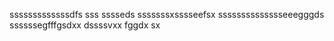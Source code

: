sssssssssssssdfs
sss
sssseds
sssssssxsssseefsx
sssssssssssssseeegggds
ssssssegfffgsdxx
dssssvxx
fggdx
sx
